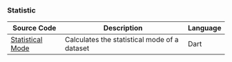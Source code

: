 ### Statistic
| Source Code | Description | Language |
| --- | --- | --- |    
|[Statistical Mode](http://tpcg.io/0HP1SZ)|Calculates the statistical mode of a dataset|Dart|  
